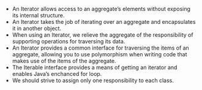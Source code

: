 - An Iterator allows access to an
  aggregate’s elements without
  exposing its internal structure.
- An Iterator takes the job of
  iterating over an aggregate
  and encapsulates it in another
  object.
- When using an Iterator, we
  relieve the aggregate of the
  responsibility of supporting
  operations for traversing its
  data.
- An Iterator provides a
  common interface for
  traversing the items of an
  aggregate, allowing you to use
  polymorphism when writing
  code that makes use of the
  items of the aggregate.
- The Iterable interface provides
  a means of getting an
  iterator and enables Java’s
  enchanced for loop.
- We should strive to assign
  only one responsibility to each
  class.
